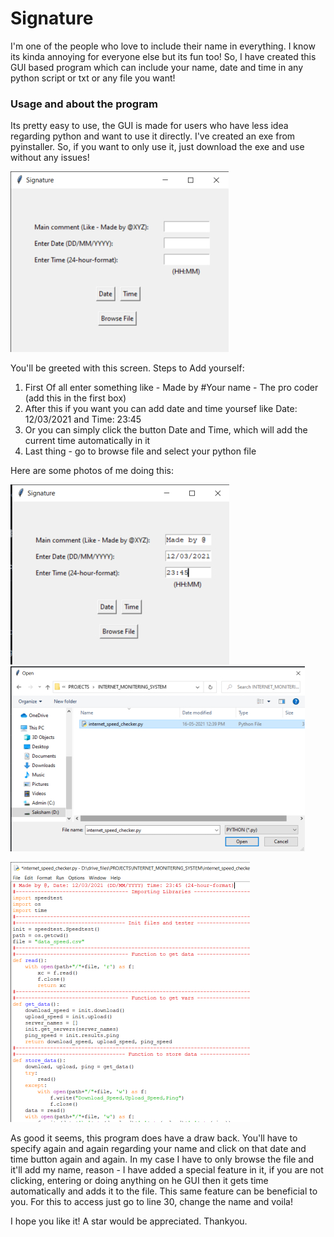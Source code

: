 # Signature
I'm one of the people who love to include their name in everything. I know its kinda annoying for everyone else but its fun too! So, I have created this GUI based program which can include your name, date and time in any python script or txt or any file you want!
### Usage and about the program
Its pretty easy to use, the GUI is made for users who have less idea regarding python and want to use it directly. I've created an exe from pyinstaller. So, if you want to only use it, just download the exe and use without any issues!

![Image](https://github.com/saksham-lussqvx/images/blob/master/image%20(1).jpg)

You'll be greeted with this screen.
Steps to Add yourself:
1. First Of all enter something like - Made by #Your name - The pro coder (add this in the first box)
2. After this if you want you can add date and time yoursef like Date: 12/03/2021 and Time: 23:45 
3. Or you can simply click the button Date and Time, which will add the current time automatically in it
4. Last thing - go to browse file and select your python file

Here are some photos of me doing this:

![Image](https://github.com/saksham-lussqvx/images/blob/master/Screenshot%202021-05-16%20131713.jpg)
![Image](https://github.com/saksham-lussqvx/images/blob/master/Screenshot%202021-05-16%20131816.jpg)

![Image](https://github.com/saksham-lussqvx/images/blob/master/Screenshot%202021-05-16%20131914.jpg)

As good it seems, this program does have a draw back. You'll have to specify again and again regarding your name and click on that date and time button again and again. In my case I have to only browse the file and it'll add my name, reason - I have added a special feature in it, if you are not clicking, entering or doing anything on he GUI then it gets time automatically and adds it to the file. This same feature can be beneficial to you. For this to access just go to line 30, change the name and voila! 

I hope you like it! A star would be appreciated. Thankyou.
